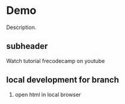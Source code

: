 # Demo

Description.

## subheader

Watch tutorial frecodecamp on youtube

## local development for branch

1. open html in local browser